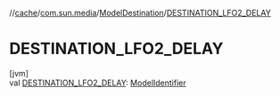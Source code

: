 //[cache](../../../index.md)/[com.sun.media](../index.md)/[ModelDestination](index.md)/[DESTINATION_LFO2_DELAY](-d-e-s-t-i-n-a-t-i-o-n_-l-f-o2_-d-e-l-a-y.md)

# DESTINATION_LFO2_DELAY

[jvm]\
val [DESTINATION_LFO2_DELAY](-d-e-s-t-i-n-a-t-i-o-n_-l-f-o2_-d-e-l-a-y.md): [ModelIdentifier](../-model-identifier/index.md)
